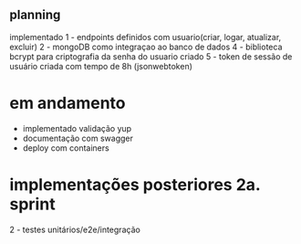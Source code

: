 ## planning

implementado
1 - endpoints definidos com usuario(criar, logar, atualizar, excluir)
2 - mongoDB como integraçao ao banco de dados
4 - biblioteca bcrypt para criptografia da senha do usuario criado
5 - token de sessão de usuário criada com tempo de 8h (jsonwebtoken)

# em andamento

-   implementado validação yup
-   documentação com swagger
-   deploy com containers

# implementações posteriores 2a. sprint

2 - testes unitários/e2e/integração
